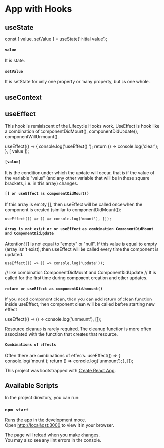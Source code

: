 # App with Hooks

## useState

const [ value, setValue ] = useState('initial value');
#### `value` 
It is state.
#### `setValue`
It is setState for only one property or many property, but as one whole.

## useContext

## useEffect
  This hook is reminiscent of the Lifecycle Hooks work.
  UseEffect is hook like a combination of componentDidMount(), componentDidUpdate(), componentWillUnmount(). 

  useEffect(() => {
    console.log('useEffect() ');
    return () => console.log('clear');
  }, [ value ]);

  #### `[value]` 
  It is the condition under which the update will occur, that is if the value of the variable "value" (and any other variable that will be in these square brackets, i.e. in this array) changes.

  #### `[] or useEffect as componentDidMount()`
  If this array is empty [], then useEffect will be called once when the component is created (similar to componentDidMount()):

    useEffect(() => () => console.log('mount'), []);

  #### `Array is not exist or or useEffect as combination ComponentDidMount and ComponentDidUpdate`
  Attention! [] is not equal to "empty" or "null". If this value is equal to empty (array isn't exist), then useEffect will be called every time the  component is updated.

    useEffect(() => () => console.log('update'));

  // like combination ComponentDidMount and ComponentDidUpdate
  // It is called for the first time during component creation and other updates.

  #### `return or useEffect as componentDidUnmount()`
  If you need component clean, then you can add return of clean function inside useEffect, then component clean will be called before starting new effect

  useEffect(() => () => console.log('unmount'), []);

  Resource cleanup is rarely required. The cleanup function is more often associated with the function that creates that resource.

  #### `Combinations of effects`

  Often there are combinations of effects.
  useEffect(() => {
    console.log('mount');
    return () => console.log('unmount');
    }, []);

This project was bootstrapped with [Create React App](https://github.com/facebook/create-react-app).

## Available Scripts

In the project directory, you can run:

### `npm start`

Runs the app in the development mode.\
Open [http://localhost:3000](http://localhost:3000) to view it in your browser.

The page will reload when you make changes.\
You may also see any lint errors in the console.